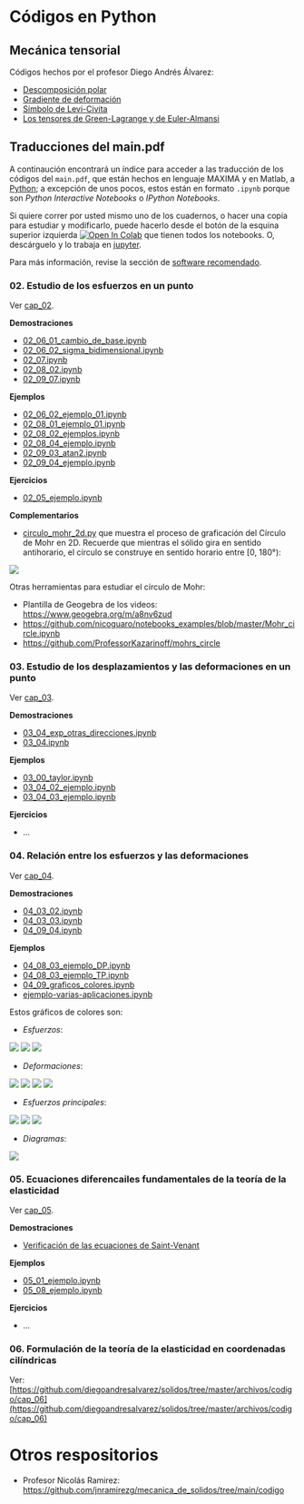 # Códigos en Python

## Mecánica tensorial

Códigos hechos por el profesor Diego Andrés Álvarez:

- [Descomposición polar](https://github.com/diegoandresalvarez/tensorial/blob/main/codigo/Descomposici%C3%B3n%20polar.ipynb)
- [Gradiente de deformación](https://github.com/diegoandresalvarez/tensorial/blob/main/codigo/Gradiente%20de%20deformaci%C3%B3n%20F.ipynb)
- [Símbolo de Levi-Civita](https://github.com/diegoandresalvarez/tensorial/blob/main/codigo/S%C3%ADmbolo%20de%20Levi-Civita.ipynb)
- [Los tensores de Green-Lagrange y de Euler-Almansi](https://github.com/diegoandresalvarez/tensorial/blob/main/codigo/tensor_lagrangiano_euleriano.ipynb)


## Traducciones del main.pdf

A continaución encontrará un índice para acceder a las traducción de los códigos del ```main.pdf```, que están hechos en lenguaje MAXIMA y en Matlab, a [Python](https://www.python.org/); a excepción de unos pocos, estos están en formato ```.ipynb``` porque son *Python Interactive Notebooks* o *IPython Notebooks*.

Si quiere correr por usted mismo uno de los cuadernos, o hacer una copia para estudiar y modificarlo, puede hacerlo desde el botón de la esquina superior izquierda <a href="https://colab.research.google.com/?hl=es" target="_parent"><img src="https://colab.research.google.com/assets/colab-badge.svg" alt="Open In Colab"/></a> que tienen todos los notebooks. O, descárguelo y lo trabaja en [jupyter](https://jupyter.org/).

Para más información, revise la sección de [software recomendado](../informacion/03_software_recomendado.md).

### 02. Estudio de los esfuerzos en un punto

Ver [cap_02](cap_02).

**Demostraciones**
- [02_06_01_cambio_de_base.ipynb](cap_02/02_06_01_cambio_de_base.ipynb)
- [02_06_02_sigma_bidimensional.ipynb](cap_02/02_06_02_sigma_bidimensional.ipynb)
- [02_07.ipynb](cap_02/02_07.ipynb)
- [02_08_02.ipynb](cap_02/02_08_02.ipynb)
- [02_09_07.ipynb](cap_02/02_09_07.ipynb)

**Ejemplos**
- [02_06_02_ejemplo_01.ipynb](cap_02/02_06_02_ejemplo_01.ipynb)
- [02_08_01_ejemplo_01.ipynb](cap_02/02_08_01_ejemplo_01.ipynb)
- [02_08_02_ejemplos.ipynb](cap_02/02_08_02_ejemplos.ipynb)
- [02_08_04_ejemplo.ipynb](cap_02/02_08_04_ejemplo.ipynb)
- [02_09_03_atan2.ipynb](cap_02/02_09_03_atan2.ipynb)
- [02_09_04_ejemplo.ipynb](cap_02/02_09_04_ejemplo.ipynb)

**Ejercicios**
- [02_05_ejemplo.ipynb](cap_02/02_05_ejemplo.ipynb)


**Complementarios** 
- [circulo_mohr_2d.py](cap_02/circulo_mohr_2d.py) que muestra el proceso de graficación del Círculo de Mohr en 2D. Recuerde que mientras el sólido gira en sentido antihorario, el círculo se construye en sentido horario entre [0, 180°):

![](cap_02/mygif.gif)

Otras herramientas para estudiar el círculo de Mohr:
- Plantilla de Geogebra de los videos: <https://www.geogebra.org/m/a8nv6zud>
- <https://github.com/nicoguaro/notebooks_examples/blob/master/Mohr_circle.ipynb>
- <https://github.com/ProfessorKazarinoff/mohrs_circle>



### 03. Estudio de los desplazamientos y las deformaciones en un punto

Ver [cap_03](cap_03).

**Demostraciones**
- [03_04_exp_otras_direcciones.ipynb](cap_03/03_04_exp_otras_direcciones.ipynb)
- [03_04.ipynb](cap_03/03_04.ipynb)

**Ejemplos**
- [03_00_taylor.ipynb](cap_03/03_00_taylor.ipynb)
- [03_04_02_ejemplo.ipynb](cap_03/03_04_02_ejemplo.ipynb)
- [03_04_03_ejemplo.ipynb](cap_03/03_04_03_ejemplo.ipynb)

**Ejercicios**
- ...

### 04. Relación entre los esfuerzos y las deformaciones

Ver [cap_04](cap_04).

**Demostraciones**
- [04_03_02.ipynb](cap_04/04_03_02.ipynb)
- [04_03_03.ipynb](cap_04/04_03_03.ipynb)
- [04_09_04.ipynb](cap_04/04_09_04.ipynb)

**Ejemplos**
- [04_08_03_ejemplo_DP.ipynb](cap_04/04_08_03_ejemplo_DP.ipynb)
- [04_08_03_ejemplo_TP.ipynb](cap_04/04_08_03_ejemplo_TP.ipynb)
- [04_09_graficos_colores.ipynb](cap_04/04_09_graficos_colores.ipynb)
- [ejemplo-varias-aplicaciones.ipynb](cap_04/ejemplo-varias-aplicaciones.ipynb)

Estos gráficos de colores son:

- *Esfuerzos*:

![](graficos_colores/sigma_x.png)
![](graficos_colores/sigma_y.png)
![](graficos_colores/tau_xy.png)

- *Deformaciones*:

![](graficos_colores/epsilon_x.png)
![](graficos_colores/epsilon_y.png)
![](graficos_colores/epsilon_z.png)
![](graficos_colores/gamma_xy.png)

- *Esfuerzos principales*:

![](graficos_colores/s1.png)
![](graficos_colores/s2.png)
![](graficos_colores/tmax.png)

- *Diagramas*:

![](graficos_colores/vx_mx.png)


### 05. Ecuaciones diferencailes fundamentales de la teoría de la elasticidad

Ver [cap_05](cap_05).

**Demostraciones**
- [Verificación de las ecuaciones de Saint-Venant](https://github.com/jnramirezg/medio_continuo/blob/main/codigo/30-ecuaciones_saint_venant.ipynb)

**Ejemplos**
- [05_01_ejemplo.ipynb](cap_05/05_01_ejemplo.ipynb)
- [05_08_ejemplo.ipynb](cap_05/05_08_ejemplo.ipynb)

**Ejercicios**
- ...


### 06. Formulación de la teoría de la elasticidad en coordenadas cilíndricas

Ver: [https://github.com/diegoandresalvarez/solidos/tree/master/archivos/codigo/cap_06](https://github.com/diegoandresalvarez/solidos/tree/master/archivos/codigo/cap_06)


# Otros respositorios
- Profesor Nicolás Ramirez: <https://github.com/jnramirezg/mecanica_de_solidos/tree/main/codigo>